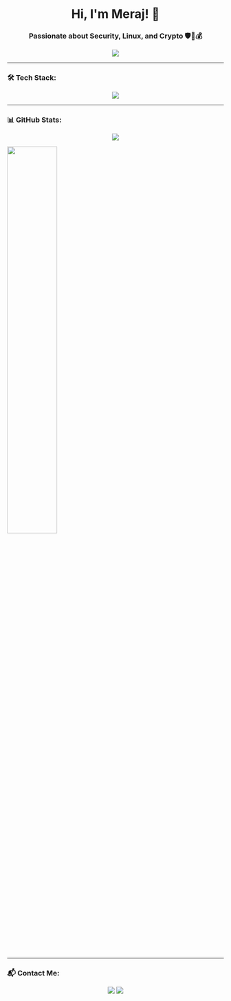 <h1 align="center">Hi, I'm Meraj! 👋</h1>
<h3 align="center">Passionate about Security, Linux, and Crypto 🛡️🐧💰</h3>

<p align="center">
  <img src="https://readme-typing-svg.herokuapp.com?font=Fira+Code&pause=1000&color=F7F7F7&center=true&vCenter=true&width=500&lines=IT+Engineer+&+Server+Hacker;Developing+Persian+AI+🤖🇮🇷;Exploring+New+Technologies!" />
</p>

---

### 🛠 Tech Stack:

<p align="center">
  <img src="https://skillicons.dev/icons?i=linux,bash,git,github,python,docker,vscode,js,html,css" />
</p>

---

### 📊 GitHub Stats:

  
<p align="center">
  <img src="https://github-readme-stats.vercel.app/api?username=mamadmeraj&show_icons=true&theme=tokyonight" />
</p>

  
  <img src="https://github-readme-stats.vercel.app/api?username=mamadmeraj&show_icons=true&theme=radical" width="48%" />
</p>

---

### 📬 Contact Me:
<p align="center">
  <a href="https://t.me/mamad_erj"><img src="https://img.shields.io/badge/Telegram-2CA5E0?style=for-the-badge&logo=telegram&logoColor=white"></a>
  <a href="mailto:your-email@example.com"><img src="https://img.shields.io/badge/Email-D14836?style=for-the-badge&logo=gmail&logoColor=white"></a>
</p>
